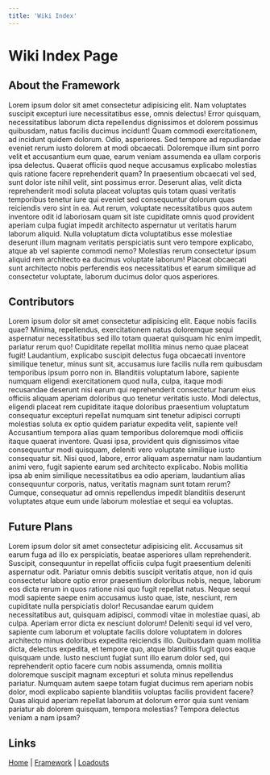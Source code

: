 ```yaml
---
title: 'Wiki Index'
---
```


# Wiki Index Page

## About the Framework
Lorem ipsum dolor sit amet consectetur adipisicing elit. Nam voluptates suscipit excepturi iure necessitatibus esse, omnis delectus! Error quisquam, necessitatibus laborum dicta repellendus dignissimos et dolorem possimus quibusdam, natus facilis ducimus incidunt! Quam commodi exercitationem, ad incidunt quidem dolorum. Odio, asperiores. Sed tempore ad repudiandae eveniet rerum iusto dolorem at modi obcaecati. Doloremque illum sint porro velit et accusantium eum quae, earum veniam assumenda ea ullam corporis ipsa delectus. Quaerat officiis quod neque accusamus explicabo molestias quis ratione facere reprehenderit quam? In praesentium obcaecati vel sed, sunt dolor iste nihil velit, sint possimus error. Deserunt alias, velit dicta reprehenderit modi soluta placeat voluptas quis totam quasi veritatis temporibus tenetur iure qui eveniet sed consequuntur dolorum quas reiciendis vero sint in ea. Aut rerum, voluptate necessitatibus quos autem inventore odit id laboriosam quam sit iste cupiditate omnis quod provident aperiam culpa fugiat impedit architecto aspernatur ut veritatis harum laborum aliquid. Nulla voluptatum dicta voluptatibus esse molestiae deserunt illum magnam veritatis perspiciatis sunt vero tempore explicabo, atque ab vel sapiente commodi nemo? Molestias rerum consectetur ipsum aliquid rem architecto ea ducimus voluptate laborum! Placeat obcaecati sunt architecto nobis perferendis eos necessitatibus et earum similique ad consectetur voluptate, laborum ducimus dolor quos asperiores.

## Contributors
Lorem ipsum dolor sit amet consectetur adipisicing elit. Eaque nobis facilis quae? Minima, repellendus, exercitationem natus doloremque sequi aspernatur necessitatibus sed illo totam quaerat quisquam hic enim impedit, pariatur rerum quo! Cupiditate repellat mollitia minus nemo quae placeat fugit! Laudantium, explicabo suscipit delectus fuga obcaecati inventore similique tenetur, minus sunt sit, accusamus iure facilis nulla rem quibusdam temporibus ipsum porro non in. Blanditiis voluptatum labore, sapiente numquam eligendi exercitationem quod nulla, culpa, itaque modi recusandae deserunt nisi earum qui reprehenderit consectetur harum eius officiis aliquam aperiam doloribus quo tenetur veritatis iusto. Modi delectus, eligendi placeat rem cupiditate itaque doloribus praesentium voluptatum consequatur excepturi repellat numquam sint tenetur adipisci corrupti molestias soluta ex optio quidem pariatur expedita velit, sapiente vel! Accusantium tempora alias quam temporibus doloremque modi officiis itaque quaerat inventore. Quasi ipsa, provident quis dignissimos vitae consequuntur modi quisquam, deleniti vero voluptate similique iusto consequatur sit. Nisi quod, labore, error aliquam aspernatur nam laudantium animi vero, fugit sapiente earum sed architecto explicabo. Nobis mollitia ipsa ab enim similique necessitatibus ea odio aperiam, laudantium alias consequuntur corporis, natus, veritatis magnam sunt totam rerum? Cumque, consequatur ad omnis repellendus impedit blanditiis deserunt voluptates atque eum unde laborum molestiae et sequi ea voluptas.

## Future Plans
Lorem ipsum dolor sit amet consectetur adipisicing elit. Accusamus sit earum fuga ad illo ex perspiciatis, beatae asperiores ullam reprehenderit. Suscipit, consequuntur in repellat officiis culpa fugit praesentium deleniti aspernatur odit. Pariatur omnis debitis suscipit veritatis atque, non id quis consectetur labore optio error praesentium doloribus nobis, neque, laborum eos dicta rerum in quos ratione nisi quo fugit repellat natus. Neque sequi modi sapiente saepe enim accusamus iusto quae, iste, nesciunt, rem cupiditate nulla perspiciatis dolor! Recusandae earum quidem necessitatibus aut, quisquam adipisci, commodi vitae in molestiae quasi, ab culpa. Aperiam error dicta ex nesciunt dolorum! Deleniti sequi id vel vero, sapiente cum laborum et voluptate facilis dolore voluptatem in dolores architecto minus doloribus expedita reiciendis illo. Quibusdam quam mollitia dicta, delectus expedita, et tempore quo, atque blanditiis fugit quos eaque quisquam unde. Iusto nesciunt fugiat sunt illo earum dolor sed, qui reprehenderit optio facere cum nobis assumenda, omnis mollitia doloremque suscipit magnam excepturi et soluta minus repellendus pariatur. Numquam autem saepe totam fugiat ducimus rem aperiam nobis dolor, modi explicabo sapiente blanditiis voluptas facilis provident facere? Quas aliquid aperiam repellat laborum at dolorum error quia sunt veniam pariatur ab dolorem quisquam, tempora molestias? Tempora delectus veniam a nam ipsam?

## Links
[Home](/wiki) |
[Framework](/wiki/framework) |
[Loadouts](/wiki/loadout)